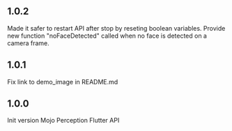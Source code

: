 ## 1.0.2

Made it safer to restart API after stop by reseting boolean variables.
Provide new function "noFaceDetected" called when no face is detected on a camera frame.

## 1.0.1

Fix link to demo_image in README.md

## 1.0.0

Init version Mojo Perception Flutter API